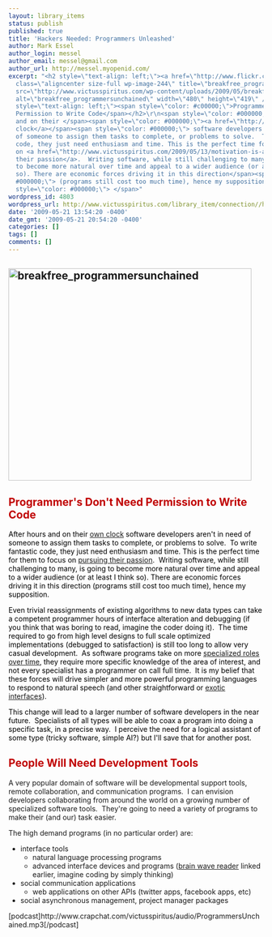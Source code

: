 ```yaml
---
layout: library_items
status: publish
published: true
title: 'Hackers Needed: Programmers Unleashed'
author: Mark Essel
author_login: messel
author_email: messel@gmail.com
author_url: http://messel.myopenid.com/
excerpt: "<h2 style=\"text-align: left;\"><a href=\"http://www.flickr.com/photos/aussiegall/\"><img
  class=\"aligncenter size-full wp-image-244\" title=\"breakfree_programmersunchained\"
  src=\"http://www.victusspiritus.com/wp-content/uploads/2009/05/breakfree_programmersunchained.jpg\"
  alt=\"breakfree_programmersunchained\" width=\"480\" height=\"419\" /></a></h2>\r\n<h2
  style=\"text-align: left;\"><span style=\"color: #c00000;\">Programmer's Don't Need
  Permission to Write Code</span></h2>\r\n<span style=\"color: #000000;\">After hours
  and on their </span><span style=\"color: #000000;\"><a href=\"http://www.victusspiritus.com/2009/04/19/breaking-the-slave-clock/\">own
  clock</a></span><span style=\"color: #000000;\"> software developers aren't in need
  of someone to assign them tasks to complete, or problems to solve.  To write fantastic
  code, they just need enthusiasm and time. This is the perfect time for them to focus
  on <a href=\"http://www.victusspiritus.com/2009/05/13/motivation-is-a-1000-times-more-effective-than-training-or-talent/\">pursuing
  their passion</a>.  Writing software, while still challenging to many, is going
  to become more natural over time and appeal to a wider audience (or at least I think
  so). There are economic forces driving it in this direction</span><span style=\"color:
  #000000;\"> (programs still cost too much time), hence my supposition.</span><span
  style=\"color: #000000;\"> </span>"
wordpress_id: 4803
wordpress_url: http://www.victusspiritus.com/library_item/connection//hackers-needed-programmers-unleashed/
date: '2009-05-21 13:54:20 -0400'
date_gmt: '2009-05-21 20:54:20 -0400'
categories: []
tags: []
comments: []
---
```

<h2 style="text-align: left;"><a href="http://www.flickr.com/photos/aussiegall/"><img class="aligncenter size-full wp-image-244" title="breakfree_programmersunchained" src="http://www.victusspiritus.com/wp-content/uploads/2009/05/breakfree_programmersunchained.jpg" alt="breakfree_programmersunchained" width="480" height="419" /></a></h2>
<h2 style="text-align: left;"><span style="color: #c00000;">Programmer's Don't Need Permission to Write Code</span></h2>
<p><span style="color: #000000;">After hours and on their </span><span style="color: #000000;"><a href="http://www.victusspiritus.com/2009/04/19/breaking-the-slave-clock/">own clock</a></span><span style="color: #000000;"> software developers aren't in need of someone to assign them tasks to complete, or problems to solve.  To write fantastic code, they just need enthusiasm and time. This is the perfect time for them to focus on <a href="http://www.victusspiritus.com/2009/05/13/motivation-is-a-1000-times-more-effective-than-training-or-talent/">pursuing their passion</a>.  Writing software, while still challenging to many, is going to become more natural over time and appeal to a wider audience (or at least I think so). There are economic forces driving it in this direction</span><span style="color: #000000;"> (programs still cost too much time), hence my supposition.</span><span style="color: #000000;"> </span><a id="more"></a><a id="more-4803"></a></p>
<p><span style="color: #000000;">Even trivial reassignments of existing algorithms to new data types can take a competent programmer hours of interface alteration and debugging (if you think that was boring to read, imagine the coder doing it).  The time required to go from high level designs to full scale optimized implementations (debugged to satisfaction) is still too long to allow very casual development.  As software programs take on more <a href="http://www.kk.org/thetechnium/archives/2009/05/increasing_spec.php">specialized roles over time</a>, they require more specific knowledge of the area of interest, and not every specialist has a programmer on call full time.  It is my belief that these forces will drive simpler and more powerful programming languages to respond to natural speech (and other straightforward or <a href="http://www.squidoo.com/BrainWaveReader">exotic interfaces</a>).</span></p>
<p><span style="color: #000000;">This change will lead to a larger number of software developers in the near future.  Specialists of all types will be able to coax a program into doing a specific task, in a precise way.  I perceive the need for a logical assistant of some type (tricky software, simple AI?) but I'll save that for another post.<br />
</span></p>
<h2 style="text-align: left;"><span style="color: #c00000;">People Will Need Development Tools</span></h2>
<p>A very popular domain of software will be developmental support tools, remote collaboration, and communication programs.  I can envision developers collaborating from around the world on a growing number of specialized software tools.  They're going to need a variety of programs to make their (and our) task easier.</p>
<p>The high demand programs (in no particular order) are:</p>
<ul>
<li>interface tools
<ul>
<li>natural language processing programs</li>
<li>advanced interface devices and programs (<a href="http://www.squidoo.com/BrainWaveReader">brain wave reader</a> linked earlier, imagine coding by simply thinking)</li>
</ul>
</li>
<li>social communication applications
<ul>
<li>web applications on other APIs (twitter apps, facebook apps, etc)</li>
</ul>
</li>
<li>social asynchronous management, project manager packages</li>
</ul>
<p>[podcast]http://www.crapchat.com/victusspiritus/audio/ProgrammersUnchained.mp3[/podcast]</p>
